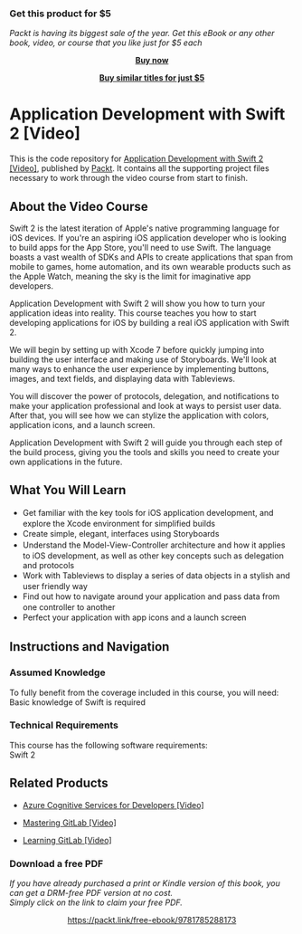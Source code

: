 
### Get this product for $5

<i>Packt is having its biggest sale of the year. Get this eBook or any other book, video, or course that you like just for $5 each</i>


<b><p align='center'>[Buy now](https://packt.link/9781785288173)</p></b>


<b><p align='center'>[Buy similar titles for just $5](https://subscription.packtpub.com/search)</p></b>


# Application Development with Swift 2 [Video]
This is the code repository for [Application Development with Swift 2 [Video]](https://www.packtpub.com/application-development/application-development-swift-2-video?utm_source=github&utm_medium=repository&utm_campaign=9781785889608), published by [Packt](https://www.packtpub.com/?utm_source=github). It contains all the supporting project files necessary to work through the video course from start to finish.
## About the Video Course
	
Swift 2 is the latest iteration of Apple's native programming language for iOS devices. If you're an aspiring iOS application developer who is looking to build apps for the App Store, you'll need to use Swift. The language boasts a vast wealth of SDKs and APIs to create applications that span from mobile to games, home automation, and its own wearable products such as the Apple Watch, meaning the sky is the limit for imaginative app developers.

Application Development with Swift 2 will show you how to turn your application ideas into reality. This course teaches you how to start developing applications for iOS by building a real iOS application with Swift 2.

We will begin by setting up with Xcode 7 before quickly jumping into building the user interface and making use of Storyboards. We'll look at many ways to enhance the user experience by implementing buttons, images, and text fields, and displaying data with Tableviews.

You will discover the power of protocols, delegation, and notifications to make your application professional and look at ways to persist user data. After that, you will see how we can stylize the application with colors, application icons, and a launch screen.

Application Development with Swift 2 will guide you through each step of the build process, giving you the tools and skills you need to create your own applications in the future.

<H2>What You Will Learn</H2>
<DIV class=book-info-will-learn-text>
<UL>
<LI><SPAN style="LINE-HEIGHT: 20px; BACKGROUND-COLOR: transparent">Get familiar with the key tools for iOS application development, and explore the Xcode environment for simplified builds</SPAN> 
<LI><SPAN style="LINE-HEIGHT: 20px; BACKGROUND-COLOR: transparent">Create simple, elegant, interfaces using Storyboards</SPAN> 
<LI><SPAN style="LINE-HEIGHT: 20px; BACKGROUND-COLOR: transparent">Understand the Model-View-Controller architecture and how it applies to iOS development, as well as other key concepts such as delegation and protocols</SPAN> 
<LI><SPAN style="LINE-HEIGHT: 20px; BACKGROUND-COLOR: transparent">Work with Tableviews to display a series of data objects in a stylish and user friendly way</SPAN> 
<LI><SPAN style="LINE-HEIGHT: 20px; BACKGROUND-COLOR: transparent">Find out how to navigate around your application and pass data from one controller to another</SPAN> 
<LI><SPAN style="LINE-HEIGHT: 20px; BACKGROUND-COLOR: transparent">Perfect your application with app icons and a launch screen</SPAN> </LI></UL></DIV>

## Instructions and Navigation
### Assumed Knowledge
To fully benefit from the coverage included in this course, you will need:<br/>
Basic knowledge of Swift is required
### Technical Requirements
This course has the following software requirements:<br/>
Swift 2

## Related Products
* [Azure Cognitive Services for Developers [Video]](https://www.packtpub.com/application-development/azure-cognitive-services-developers-video?utm_source=github&utm_medium=repository&utm_campaign=9781838552565)

* [Mastering GitLab [Video]](https://www.packtpub.com/networking-and-servers/mastering-gitlab-video?utm_source=github&utm_medium=repository&utm_campaign=9781789537642)

* [Learning GitLab [Video]](https://www.packtpub.com/application-development/learning-gitlab-video?utm_source=github&utm_medium=repository&utm_campaign=9781789809169)

### Download a free PDF

 <i>If you have already purchased a print or Kindle version of this book, you can get a DRM-free PDF version at no cost.<br>Simply click on the link to claim your free PDF.</i>
<p align="center"> <a href="https://packt.link/free-ebook/9781785288173">https://packt.link/free-ebook/9781785288173 </a> </p>